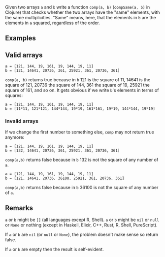 Given two arrays `a` and `b` write a function `comp(a, b)` (`compSame(a, b)`
in Clojure) that checks whether the two arrays have the "same" elements, with
the same multiplicities. "Same" means, here, that the elements in `b` are the
elements in `a` squared, regardless of the order.

## Examples
## Valid arrays
```
a = [121, 144, 19, 161, 19, 144, 19, 11]  
b = [121, 14641, 20736, 361, 25921, 361, 20736, 361]
```
`comp(a, b)` returns true because in `b` 121 is the square of 11, 14641 is the
square of 121, 20736 the square of 144, 361 the square of 19, 25921 the square
of 161, and so on. It gets obvious if we write `b`'s elements in terms of squares:
```
a = [121, 144, 19, 161, 19, 144, 19, 11]
b = [11*11, 121*121, 144*144, 19*19, 161*161, 19*19, 144*144, 19*19]
```
### Invalid arrays
If we change the first number to something else, `comp` may not return true anymore:
```
a = [121, 144, 19, 161, 19, 144, 19, 11]  
b = [132, 14641, 20736, 361, 25921, 361, 20736, 361]
```
`comp(a,b)` returns false because in `b` 132 is not the square of any number of `a`.
```
a = [121, 144, 19, 161, 19, 144, 19, 11]  
b = [121, 14641, 20736, 36100, 25921, 361, 20736, 361]
```
`comp(a,b)` returns false because in `b` 36100 is not the square of any number of `a`.
## Remarks
`a` or `b` might be `[]` (all languages except R, Shell). `a` or `b` might be
`nil` or `null` or `None` or nothing (except in Haskell, Elixir, C++, Rust, R,
Shell, PureScript).

If `a` or `b` are `nil` (or `null` or `None`), the problem doesn't make sense
so return false.

If `a` or `b` are empty then the result is self-evident.
